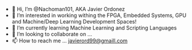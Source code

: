 - 👋 Hi, I’m @Nachoman101, AKA Javier Ordonez
- 👀 I’m interested in working withing the FPGA, Embedded Systems, GPU and Machine/Deep Learning Development Spaces!
- 🌱 I’m currently learning Machine Learning and Scripting Languages
- 💞️ I’m looking to collaborate on ...
- 📫 How to reach me ... javierord99@gmaill.com

<!---
Nachoman101/Nachoman101 is a ✨ special ✨ repository because its `README.md` (this file) appears on your GitHub profile.
You can click the Preview link to take a look at your changes.
--->
